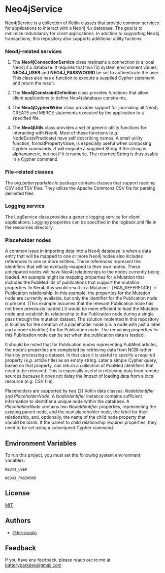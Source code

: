 
# Neo4jService

Neo4jService is a collection of Kotlin classes that provide common services
for applications to interact with a Neo4j 4.x database. The goal is to 
minimize redundancy for client applications. In addition to supporting
Neo4j transactions, this repository also supports additional utility
fuctions.

### Neo4j-related services
1. The **Neo4jConnectionService** class maintains a connection to a local
Neo4j 4.x database. It requires that two (2) system environment values,
**NEO4J_USER** and **NEO4J_PASSWOORD** be set to authenticate the user. This class
also has a function to execute a supplied Cypher statement and return the result.

2. The **Neo4jConstraintDefinition** class provides functions that allow
client applications to define Neo4j database constraints.

3. The **Neo4jCypherWriter** class provides support for journaling all Neo4j 
CREATE and MERGE statements executed by the application to a specified 
file.

4. The **Neo4jUtils** class provides a set of generic utility functions 
for interacting
with Neo4j. Most of these functions (*e.g.* NodeExistsPredicate) have self describing
names. A small utility function, formatPropertyValue, is especially useful
when composing Cypher commands. It will enquote a supplied String if 
the string is alphanumeric, but not if it is numeric. The returned String is thus
usable in a Cypher command.

### File-related classes
The *org.batteryparkdev.io* package contains classes that support reading
CSV and TSV files. They utilize the Apache Commons CSV file for parsing
delimited files

### Logging service
The LogService class provides a generic logging service for client
applications. Logging properties can be specified in the logback.xml file
in the resources directory.

### Placeholder nodes
A common issue in importing data into a Neo4j database is when a data
entry that will be mapped to one or more Neo4j nodes also includes references
to one or more entities. These references represent the identifiers that
will be evntually mapped to their own nodes. These anticipated nodes will
have Neo4j relationships to the nodes currently being loaded. An example
might be mapping properties for a Mutation that includes the PubMed Ids of 
publications that support the mutation properties. In Neo4j this would 
result in a Mutation - [HAS_REFERENCE] -> Publication relationship. In this
example, the properties for the Mutation node are currently available, but only
the identifier for the Publication node is present. (This example assumes
that the relevant Publication node has not been previously loaded.) It would
be more efficient to load the Mutation node and establish its relationship to 
the Publication node during a single pass through the mutation dataset. 
The solution implented in this repository is to allow for the creation of
a placeholder node (*i.e.* a node with just a label and a node 
identifier) for the Publication node. The remaining properties for this
Publication node can be set when the publication data is loaded. 

It should be noted that for Publication nodes representing PubMed articles,
the node's properties are completed by retrieving data from NCBI rather than
by processing a dataset. In that case it is useful to specify a required
property (*e.g.* article title) as an empty string. Later a simple Cypher
query, based on that property,
 can return a collection of PubMed identifiers that need to be retrieved.
 This is especially useful in retrieving data from remote sources because 
 it does not delay the impact of loading data from a local resource 
 (*e.g.* CSV file).

Placeholders are supported by two (2) Kotlin data classes: *NodeIdentifier* and
*PlaceholderNode*. A *NodeIdentifier* instance contains sufficient information 
to identifier a unique node within the database. A *PlaceholderNode* contains
two *NodeIdentifier* properties, representing the existing parent node, and
the new placeholder node, the label for their relationship, and, optionally, the 
 name of the child node property that should be blank. If the parent to child
 relationship requires properties, they need to be set using a subsequent Cypher
 command.
## Environment Variables

To run this project, you must set the following system environment variables:

`NEO4J_USER`

`NEO4J_PASSWORD`


## License

[MIT](https://choosealicense.com/licenses/mit/)


## Authors

- [@fcriscuolo](https://fcriscuo.github.io/)





## Feedback

If you have any feedback, please reach out to me at batteryparkdev@gmail.com

